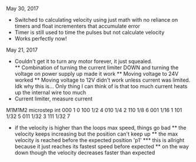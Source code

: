 May 30, 2017

* Switched to calculating velocity using just math with no reliance on timers and float incrementers that accumulate error 
* Timer is still used to time the pulses but not calculate velocity
* Works perfectly now!

May 21, 2017

* Couldn't get it to turn any motor forever, it just squealed.  
** Combination of turning the current limiter DOWN and turning the voltage on power supply up made it work
** Moving voltage to 24V worked
** Moving voltage to 12V didn't work unless current was limited.  Idk why this is... Only thing I can think of is that too much current heats up the internal wire too much
* Current limiter, measure current 

M1M1M2	microstep  int
000	   1	    0
100	   1/2	    4
010	   1/4	    2
110	   1/8	    6
001	   1/16	    1
101	   1/32	    5
011	   1/32     3
111	   1/32	    7

* if the velocity is higher than the loops max speed, things go bad
** the velocity keeps increasing but the position can't keep up
** the max velocity is reached before the expected position 'p1'
*** this is allright because it just reaches its fastest speed before expected
** on the way down though the velocity decreases faster than expected 